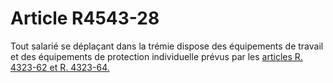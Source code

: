 # Article R4543-28

Tout salarié se déplaçant dans la trémie dispose des équipements de travail et des équipements de protection individuelle prévus par les [articles R. 4323-62 et R. 4323-64.][1]

 [1]: /affichCodeArticle.do?cidTexte=LEGITEXT000006072050&idArticle=LEGIARTI000018489868&dateTexte=&categorieLien=cid